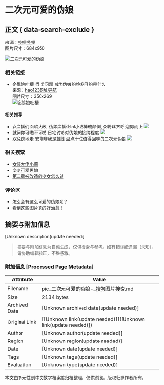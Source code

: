 # 二次元可爱的伪娘

## 正文 { data-search-exclude }


来源：[哔哩哔哩](https://www.bilibili.com/read/cv3099407)  
图片尺寸：684x950

![二次元可爱的伪娘](http://i0.hdslb.com/bfs/article/4f0dc007698c78ad6e45b227a0c93f69a5337638.jpg)

### 相关链接

- [企鹅娘吐槽 哲 学问题 成为伪娘的终极目的是什么](http://www.hao123.com/mid/14184460938561171382)  
  来源：[hao123网址导航](http://www.hao123.com/mid/14184460938561171382)  
  图片尺寸：350x269  
  ![企鹅娘吐槽](https://i02piccdn.sogoucdn.com/1a8cb50a242d4372)

#### 相关推荐

- 女主播们面临大敌, 伪娘主播让lol小漠神魂颠倒, 众粉丝齐呼 迎男而上 ![](https://i01piccdn.sogoucdn.com/4133b23049b0a8f9)
- 就问你可啪不可啪 日宅讨论对伪娘的接纳程度 ![](https://i04piccdn.sogoucdn.com/a5b7d69cf2e0d3a9)
- 双兔傍地走 安能辨我是雄雌 盘点十位值得回味的二次元伪娘 ![](https://i02piccdn.sogoucdn.com/51761ecf0bc653c9)

### 相关搜索

- [女装大佬小薰](//m.sogou.com/web/searchList.jsp?pid=sogou-waps-a3fc34dce15cda93&keyword=%E5%A5%B3%E8%A3%85%E5%A4%A7%E4%BD%AC%E5%B0%8F%E8%96%B0)  
- [变身可爱男娘](//m.sogou.com/web/searchList.jsp?pid=sogou-waps-a3fc34dce15cda93&keyword=%E5%8F%98%E8%BA%AB%E5%8F%AF%E7%88%B1%E7%94%B7%E5%A8%98)  
- [第二章被改造的少女怎么过](//m.sogou.com/web/searchList.jsp?pid=sogou-waps-a3fc34dce15cda93&keyword=%E7%AC%AC%E4%B8%80%E7%AB%A0%E8%A2%AB%E6%94%B9%E9%80%A0%E7%9A%84%E5%B0%91%E5%A5%B3%E6%80%8E%E4%B9%88%E8%BF%87)

### 评论区

- 怎么会有这么可爱的伪娘呢？
- 看到这些图片真的好治愈！
<!-- tcd_original_link https://pic.sogou.com/pic/download.jsp?v=5&keyword=%E4%BA%8C%E6%AC%A1%E5%85%83%E5%8F%AF%E7%88%B1%E7%9A%84%E4%BC%AA%E5%A8%98&initQuery=%E4%BA%8C%E6%AC%A1%E5%85%83%E5%8F%AF%E7%88%B1%E7%9A%84%E4%BC%AA%E5%A8%98&category_kind=searchList_bigMode&mode=1&mood=0&tagQSign=&start=0&xml_len=48&dataSource=searchhub&groupIndex=7&g_index=1&id=5d9423c5c8bae1f1-3e65463640d07bc3-f1fda6f1d08f9fe3144106d36c1fa7b6&ssf=&group_docid=#!id=5d9423c5c8bae1f1-3e65463640d07bc3-f1fda6f1d08f9fe3144106d36c1fa7b6&index=8 -->


## 摘要与附加信息

<!-- tcd_abstract -->
[Unknown description(update needed)]
<!-- tcd_abstract_end -->

> 摘要与附加信息为自动生成，仅供检索与参考。如有错误或遗漏（未知），请协助编辑指正，不胜感激。

### 附加信息 [Processed Page Metadata]

| Attribute       | Value                                  |
|-----------------|----------------------------------------|
| Filename        | pic_二次元可爱的伪娘-_搜狗图片搜索.md                             |
| Size            | 2134 bytes                           |
| Archived Date   | [Unknown archived date(update needed)]                             |
| Original Link   | [[Unknown link(update needed)]]([Unknown link(update needed)])                       |
| Author          | [Unknown author(update needed)]                               |
| Region          | [Unknown region(update needed)]                               |
| Date            | [Unknown date(update needed)]                                 |
| Tags            | [Unknown tags(update needed)]                                 |
| Evaluation            | [Unknown type(update needed)]                                 |
<!-- tcd_table_end -->

本文由多元性别中文数字档案馆归档整理，仅供浏览。版权归原作者所有。
